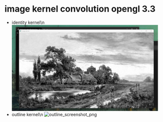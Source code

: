 # image kernel convolution opengl 3.3
- identity kernel\n
![identity_screenshot_png](identity_screenshot.jpg)
- outline kernel\n
![outline_screenshot_png](outline_screenshot.jpg)
